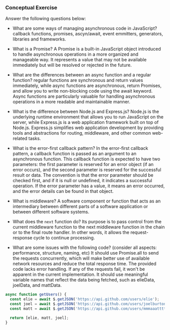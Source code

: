 ### Conceptual Exercise

Answer the following questions below:

- What are some ways of managing asynchronous code in JavaScript?
callback functions, promises, ascyn/await, event emmitters, generators, libraries and frameworks.

- What is a Promise?
A Promise is a built-in JavaScript object introduced to handle asynchronous operations in a more 
organized and manageable way. It represents a value that may not be available immediately but 
will be resolved or rejected in the future. 

- What are the differences between an async function and a regular function?
regular functions are synchronous and return values immediately, while async functions are asynchronous, 
return Promises, and allow you to write non-blocking code using the await keyword. Async functions are 
particularly valuable for handling asynchronous operations in a more readable and maintainable manner.

- What is the difference between Node.js and Express.js?
Node.js is the underlying runtime environment that allows you to run JavaScript on the server, 
while Express.js is a web application framework built on top of Node.js. Express.js simplifies web application 
development by providing tools and abstractions for routing, middleware, and other common web-related tasks. 

- What is the error-first callback pattern?
In the error-first callback pattern, a callback function is passed as an argument to an asynchronous function. 
This callback function is expected to have two parameters: the first parameter is reserved for an error object 
(if an error occurs), and the second parameter is reserved for the successful result or data. The convention is 
that the error parameter should be checked first, and if it is null or undefined, it indicates a successful operation. 
If the error parameter has a value, it means an error occurred, and the error details can be found in that object.

- What is middleware?
A software component or function that acts as an intermediary between different parts of a software application 
or between different software systems.

- What does the `next` function do?
Its purpose is to pass control from the current middleware function to the next middleware function in the 
chain or to the final route handler. In other words, it allows the request-response cycle to continue processing.

- What are some issues with the following code? (consider all aspects: performance, structure, naming, etc)
It should use Promise.all to send the requests concurrently, which will make better use of available network resources and reduce the total response time.
The provided code lacks error handling. If any of the requests fail, it won't be apparent in the current implementation.
It should use meaningful variable names that reflect the data being fetched, such as elieData, joelData, and mattData.

```js
async function getUsers() {
  const elie = await $.getJSON('https://api.github.com/users/elie');
  const joel = await $.getJSON('https://api.github.com/users/joelburton');
  const matt = await $.getJSON('https://api.github.com/users/mmmaaatttttt');

  return [elie, matt, joel];
}
```
